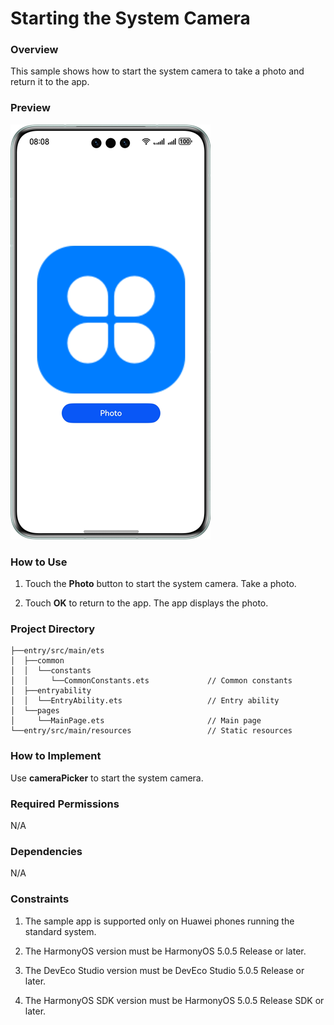 # Starting the System Camera

### Overview

This sample shows how to start the system camera to take a photo and return it to the app.

### Preview
![image](screenshots/device/mainpage.en.png)

### How to Use

1. Touch the **Photo** button to start the system camera. Take a photo.

2. Touch **OK** to return to the app. The app displays the photo.

### Project Directory
```
├──entry/src/main/ets
│  ├──common
│  │  └──constants
│  │     └──CommonConstants.ets             // Common constants
│  ├──entryability
│  │  └──EntryAbility.ets                   // Entry ability
│  └──pages
│     └──MainPage.ets                       // Main page
└──entry/src/main/resources                 // Static resources
```
### How to Implement

Use **cameraPicker** to start the system camera.

### Required Permissions

N/A

### Dependencies

N/A

### Constraints

1. The sample app is supported only on Huawei phones running the standard system.

2. The HarmonyOS version must be HarmonyOS 5.0.5 Release or later.

3. The DevEco Studio version must be DevEco Studio 5.0.5 Release or later.

4. The HarmonyOS SDK version must be HarmonyOS 5.0.5 Release SDK or later.
